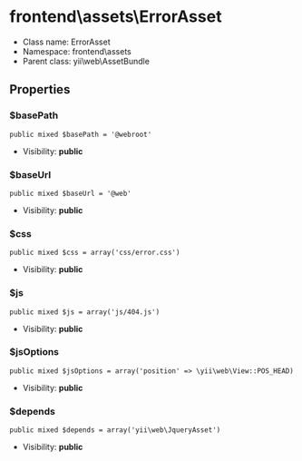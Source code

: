 frontend\assets\ErrorAsset
===============






* Class name: ErrorAsset
* Namespace: frontend\assets
* Parent class: yii\web\AssetBundle





Properties
----------


### $basePath

    public mixed $basePath = '@webroot'





* Visibility: **public**


### $baseUrl

    public mixed $baseUrl = '@web'





* Visibility: **public**


### $css

    public mixed $css = array('css/error.css')





* Visibility: **public**


### $js

    public mixed $js = array('js/404.js')





* Visibility: **public**


### $jsOptions

    public mixed $jsOptions = array('position' => \yii\web\View::POS_HEAD)





* Visibility: **public**


### $depends

    public mixed $depends = array('yii\web\JqueryAsset')





* Visibility: **public**



